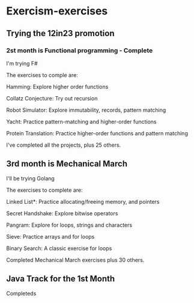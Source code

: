 # Exercism-exercises

## Trying the 12in23 promotion

### 2st month is Functional programming - Complete

I'm trying F#

The exercises to comple are:

 Hamming: Explore higher order functions

 Collatz Conjecture: Try out recursion

 Robot Simulator: Explore immutability, records, pattern matching

 Yacht: Practice pattern-matching and higher-order functions

 Protein Translation: Practice higher-order functions and pattern matching

I've completed all the projects, plus 25 others.

## 3rd month is Mechanical March

I'll be trying Golang

The exercises to complete are:

 Linked List*: Practice allocating/freeing memory, and pointers

 Secret Handshake: Explore bitwise operators

 Pangram: Explore for loops, strings and characters

 Sieve: Practice arrays and for loops

 Binary Search: A classic exercise for loops

Completed Mechanical March exercises plus 30 others.

## Java Track for the 1st Month

Completeds

